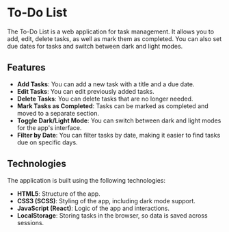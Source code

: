 # To-Do List

The To-Do List is a web application for task management. It allows you to add, edit, delete tasks, as well as mark them as completed. You can also set due dates for tasks and switch between dark and light modes.

## Features

- **Add Tasks**: You can add a new task with a title and a due date.
- **Edit Tasks**: You can edit previously added tasks.
- **Delete Tasks**: You can delete tasks that are no longer needed.
- **Mark Tasks as Completed**: Tasks can be marked as completed and moved to a separate section.
- **Toggle Dark/Light Mode**: You can switch between dark and light modes for the app's interface.
- **Filter by Date**: You can filter tasks by date, making it easier to find tasks due on specific days.

## Technologies

The application is built using the following technologies:

- **HTML5**: Structure of the app.
- **CSS3 (SCSS)**: Styling of the app, including dark mode support.
- **JavaScript (React)**: Logic of the app and interactions.
- **LocalStorage**: Storing tasks in the browser, so data is saved across sessions.


